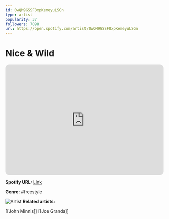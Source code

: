 ```yaml
---
id: 0wQM9GSSF8xpKemeyuLSGn
type: artist
popularity: 37
followers: 7098
url: https://open.spotify.com/artist/0wQM9GSSF8xpKemeyuLSGn
---
```

# Nice & Wild

<iframe style="border-radius:12px" src="https://open.spotify.com/embed/artist/0wQM9GSSF8xpKemeyuLSGn" width="100%" height="352" frameBorder="0" allowfullscreen="" allow="autoplay; clipboard-write; encrypted-media; fullscreen; picture-in-picture" loading="lazy"></iframe>

**Spotify URL:** [Link](https://open.spotify.com/artist/0wQM9GSSF8xpKemeyuLSGn)

**Genre:**  #freestyle

![Artist](https://i.scdn.co/image/ab67616d0000b27371d187d0f93e27b0d85e7b61)
**Related artists:**

[[John Minnis]]
[[Joe Granda]]
